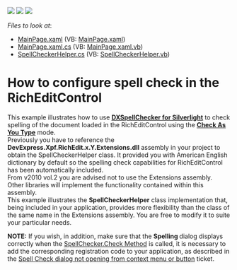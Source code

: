 <!-- default badges list -->
![](https://img.shields.io/endpoint?url=https://codecentral.devexpress.com/api/v1/VersionRange/128606529/10.2.3%2B)
[![](https://img.shields.io/badge/Open_in_DevExpress_Support_Center-FF7200?style=flat-square&logo=DevExpress&logoColor=white)](https://supportcenter.devexpress.com/ticket/details/E2868)
[![](https://img.shields.io/badge/📖_How_to_use_DevExpress_Examples-e9f6fc?style=flat-square)](https://docs.devexpress.com/GeneralInformation/403183)
<!-- default badges end -->
<!-- default file list -->
*Files to look at*:

* [MainPage.xaml](./CS/Testapp/MainPage.xaml) (VB: [MainPage.xaml](./VB/Testapp/MainPage.xaml))
* [MainPage.xaml.cs](./CS/Testapp/MainPage.xaml.cs) (VB: [MainPage.xaml.vb](./VB/Testapp/MainPage.xaml.vb))
* [SpellCheckerHelper.cs](./CS/Testapp/SpellCheckerHelper.cs) (VB: [SpellCheckerHelper.vb](./VB/Testapp/SpellCheckerHelper.vb))
<!-- default file list end -->
# How to configure spell check in the RichEditControl


<p>This example illustrates how to use <a href="http://documentation.devexpress.com/#Silverlight/CustomDocument4949"><strong><u>DXSpellChecker for Silverlight</u></strong></a> to check spelling of the document loaded in the RichEditControl using the <a href="http://documentation.devexpress.com/#Silverlight/DevExpressXtraSpellCheckerSpellCheckModeEnumtopic"><strong><u>Check As You Type</u></strong></a> mode.<br />
Previously you have to reference the <strong>DevExpress.Xpf.RichEdit.x.Y.Extensions.dll</strong> assembly in your project to obtain the SpellCheckerHelper class. It provided you with American English dictionary by default so the spelling check capabilities for RichEditControl has been automatically included.<br />
From v2010 vol.2 you are advised not to use the Extensions assembly. Other libraries will implement the functionality contained within this assembly.<br />
This example illustrates the <strong>SpellCheckerHelper</strong> class implementation that, being included in your application, provides more flexibility than the class of the same name in the Extensions assembly. You are free to modify it to suite your particular needs.</p><p><strong>NOTE:</strong> If you wish, in addition, make sure that the <strong>Spelling </strong>dialog displays correctly when the <a href="http://documentation.devexpress.com/#Silverlight/DevExpressXpfSpellCheckerSpellChecker_Checktopic"><u>SpellChecker.Check Method</u></a> is called, it is necessary to add the corresponding registration code to your application, as described in the <a href="https://www.devexpress.com/Support/Center/p/Q491910">Spell Check dialog not opening from context menu or button</a> ticket.</p>

<br/>


